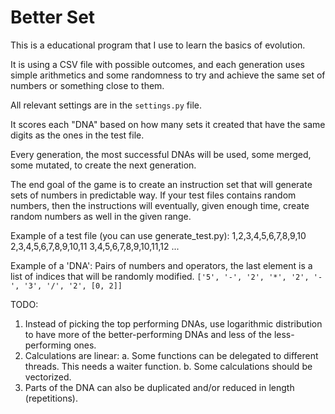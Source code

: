 # Better Set

This is a educational program that I use to learn the basics of evolution.

It is using a CSV file with possible outcomes, and each generation uses
simple arithmetics and some randomness to try and achieve the same set
of numbers or something close to them.

All relevant settings are in the `settings.py` file.

It scores each "DNA" based on how many sets it created that have the same digits
as the ones in the test file.

Every generation, the most successful DNAs will be used, some merged, some mutated,
to create the next generation.

The end goal of the game is to create an instruction set  that will generate sets
of numbers in predictable way. If your test files contains random numbers, then the
instructions will eventually, given enough time, create random numbers as well in
the given range.

Example of a test file (you can use generate_test.py):
1,2,3,4,5,6,7,8,9,10
2,3,4,5,6,7,8,9,10,11
3,4,5,6,7,8,9,10,11,12
...

Example of a 'DNA':
Pairs of numbers and operators, the last element is a list of indices that will be randomly
modified.
`['5', '-', '2', '*', '2', '-', '3', '/', '2', [0, 2]]`

TODO:

1. Instead of picking the top performing DNAs, use logarithmic distribution to have more of the
   better-performing DNAs and less of the less-performing ones.
2. Calculations are linear:
    a. Some functions can be delegated to different threads. This needs a waiter function.
    b. Some calculations should be vectorized.
3. Parts of the DNA can also be duplicated and/or reduced in length (repetitions).
